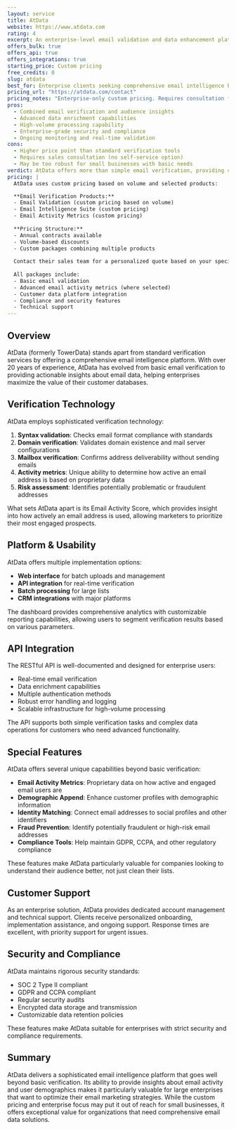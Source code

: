 ```yaml
---
layout: service
title: AtData
website: https://www.atdata.com
rating: 4
excerpt: An enterprise-level email validation and data enhancement platform with advanced analytics capabilities.
offers_bulk: true
offers_api: true
offers_integrations: true
starting_price: Custom pricing
free_credits: 0
slug: atdata
best_for: Enterprise clients seeking comprehensive email intelligence beyond simple verification
pricing_url: "https://atdata.com/contact"
pricing_notes: "Enterprise-only custom pricing. Requires consultation for quotes. Focus on data enhancement and audience insights beyond basic verification. No transparent pricing available."
pros:
  - Combined email verification and audience insights
  - Advanced data enrichment capabilities
  - High-volume processing capability
  - Enterprise-grade security and compliance
  - Ongoing monitoring and real-time validation
cons:
  - Higher price point than standard verification tools
  - Requires sales consultation (no self-service option)
  - May be too robust for small businesses with basic needs
verdict: AtData offers more than simple email verification, providing comprehensive email intelligence that helps enterprises optimize their email marketing strategies. It's an excellent choice for large organizations that need deep insights and advanced data capabilities.
pricing: |
  AtData uses custom pricing based on volume and selected products:

  **Email Verification Products:**
  - Email Validation (custom pricing based on volume)
  - Email Intelligence Suite (custom pricing)
  - Email Activity Metrics (custom pricing)
  
  **Pricing Structure:**
  - Annual contracts available
  - Volume-based discounts
  - Custom packages combining multiple products
  
  Contact their sales team for a personalized quote based on your specific requirements.
  
  All packages include:
  - Basic email validation
  - Advanced email activity metrics (where selected)
  - Customer data platform integration
  - Compliance and security features
  - Technical support
---
```


## Overview

AtData (formerly TowerData) stands apart from standard verification services by offering a comprehensive email intelligence platform. With over 20 years of experience, AtData has evolved from basic email verification to providing actionable insights about email data, helping enterprises maximize the value of their customer databases.

## Verification Technology

AtData employs sophisticated verification technology:

1. **Syntax validation**: Checks email format compliance with standards
2. **Domain verification**: Validates domain existence and mail server configurations
3. **Mailbox verification**: Confirms address deliverability without sending emails
4. **Activity metrics**: Unique ability to determine how active an email address is based on proprietary data
5. **Risk assessment**: Identifies potentially problematic or fraudulent addresses

What sets AtData apart is its Email Activity Score, which provides insight into how actively an email address is used, allowing marketers to prioritize their most engaged prospects.

## Platform & Usability

AtData offers multiple implementation options:

- **Web interface** for batch uploads and management
- **API integration** for real-time verification
- **Batch processing** for large lists
- **CRM integrations** with major platforms

The dashboard provides comprehensive analytics with customizable reporting capabilities, allowing users to segment verification results based on various parameters.

## API Integration

The RESTful API is well-documented and designed for enterprise users:

- Real-time email verification
- Data enrichment capabilities
- Multiple authentication methods
- Robust error handling and logging
- Scalable infrastructure for high-volume processing

The API supports both simple verification tasks and complex data operations for customers who need advanced functionality.

## Special Features

AtData offers several unique capabilities beyond basic verification:

- **Email Activity Metrics**: Proprietary data on how active and engaged email users are
- **Demographic Append**: Enhance customer profiles with demographic information
- **Identity Matching**: Connect email addresses to social profiles and other identifiers
- **Fraud Prevention**: Identify potentially fraudulent or high-risk email addresses
- **Compliance Tools**: Help maintain GDPR, CCPA, and other regulatory compliance

These features make AtData particularly valuable for companies looking to understand their audience better, not just clean their lists.

## Customer Support

As an enterprise solution, AtData provides dedicated account management and technical support. Clients receive personalized onboarding, implementation assistance, and ongoing support. Response times are excellent, with priority support for urgent issues.

## Security and Compliance

AtData maintains rigorous security standards:

- SOC 2 Type II compliant
- GDPR and CCPA compliant
- Regular security audits
- Encrypted data storage and transmission
- Customizable data retention policies

These features make AtData suitable for enterprises with strict security and compliance requirements.

## Summary

AtData delivers a sophisticated email intelligence platform that goes well beyond basic verification. Its ability to provide insights about email activity and user demographics makes it particularly valuable for large enterprises that want to optimize their email marketing strategies. While the custom pricing and enterprise focus may put it out of reach for small businesses, it offers exceptional value for organizations that need comprehensive email data solutions.